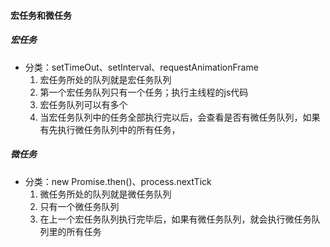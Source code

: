 #### 宏任务和微任务

##### 宏任务

- 分类：setTimeOut、setInterval、requestAnimationFrame
  1. 宏任务所处的队列就是宏任务队列
  2. 第一个宏任务队列只有一个任务；执行主线程的js代码
  3. 宏任务队列可以有多个
  4. 当宏任务队列中的任务全部执行完以后，会查看是否有微任务队列，如果有先执行微任务队列中的所有任务，

##### 微任务

- 分类：new Promise.then()、process.nextTick
  1. 微任务所处的队列就是微任务队列
  2. 只有一个微任务队列
  3. 在上一个宏任务队列执行完毕后，如果有微任务队列，就会执行微任务队列里的所有任务

